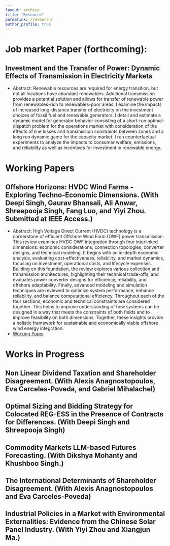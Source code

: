 ```yaml
---
layout: archive
title: "Research"
permalink: /research/
author_profile: true
---
```


# Job market Paper (forthcoming):

## Investment and the Transfer of Power: Dynamic Effects of Transmission in Electricity Markets

* Abstract: Renewable resources are required for energy transition, but not all locations have abundant renewables. Additional transmission provides a potential solution and allows for transfer of renewable power from renewables-rich to renewables-poor areas. I examine the impacts of increased long-distance transfer of electricity on the investment choices of fossil fuel and renewable generators. I detail and estimate a dynamic model for generator behavior consisting of a short-run optimal-dispatch problem for the operations market with consideration of the effects of line losses and transmission constraints between zones and a long run dynamic game for the capacity market. I run counterfactual experiments to analyze the impacts to consumer welfare, emissions, and reliability as well as incentives for investment in renewable energy.

# Working Papers

## Offshore Horizons: HVDC Wind Farms - Exploring Techno-Economic Dimensions. (With Deepi Singh, Gaurav Bhansali, Ali Anwar, Shreepooja Singh, Fang Luo, and Yiyi Zhou. Submitted at IEEE Access.)

* Abstract: High Voltage Direct Current (HVDC) technology is a cornerstone of efficient Offshore Wind Farm (OWF) power transmission. This review examines HVDC OWF integration through four interlinked dimensions: economic considerations, connection topologies, converter designs, and technical modeling. It begins with an in-depth economic analysis, evaluating cost-effectiveness, reliability, and market dynamics, focusing on investment, operational costs, and lifecycle expenses. Building on this foundation, the review explores various collection and transmission architectures, highlighting their technical trade-offs, and evaluates power converter designs for efficiency, reliability, and offshore adaptability. Finally, advanced modeling and simulation techniques are reviewed to optimize system performance, enhance reliability, and balance computational efficiency. Throughout each of the four sections, economic and technical constraints are considered together. This helps to improve understanding of how systems can be designed in a way that meets the constraints of both fields and to improve feasibility on both dimensions. Together, these insights provide a holistic framework for sustainable and economically viable offshore wind energy integration.
* [Working Paper](/files/OffshoreWind.pdf)

# Works in Progress

## Non Linear Dividend Taxation and Shareholder Disagreement. (With Alexis Anagnostopoulos, Eva Carceles-Poveda, and Gabriel Mihalachel)

## Optimal Sizing and Bidding Strategy for Colocated REG-ESS in the Presence of Contracts for Differences. (With Deepi Singh and Shreepooja Singh)

## Commodity Markets LLM-based Futures Forecasting. (With Dikshya Mohanty and Khushboo Singh.)

## The International Determinants of Shareholder Disagreement. (With Alexis Anagnostopoulos and Eva Carceles-Poveda)

## Industrial Policies in a Market with Environmental Externalities: Evidence from the Chinese Solar Panel Industry. (With Yiyi Zhou and Xiangjun Ma.)



